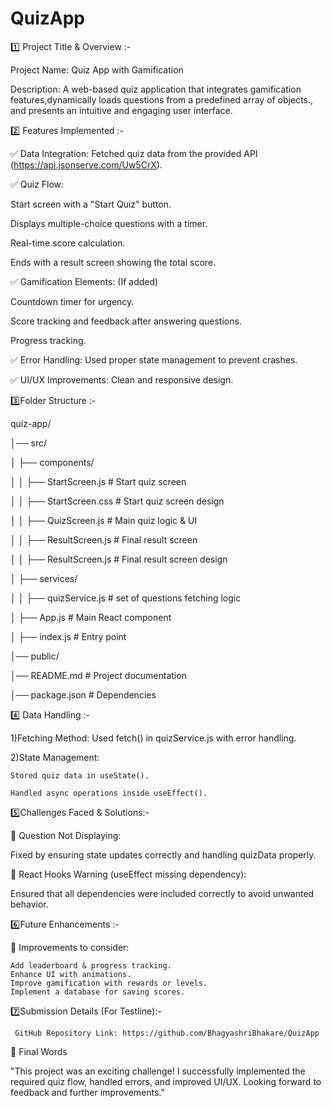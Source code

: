 # QuizApp

1️⃣ Project Title & Overview :-

Project Name: Quiz App with Gamification

Description:
A web-based quiz application that integrates gamification features,dynamically loads questions from a predefined array of objects., and presents an intuitive and engaging user interface.

2️⃣ Features Implemented :-

✅ Data Integration: Fetched quiz data from the provided API (https://api.jsonserve.com/Uw5CrX).

✅ Quiz Flow:

Start screen with a "Start Quiz" button.

Displays multiple-choice questions with a timer.

Real-time score calculation.

Ends with a result screen showing the total score.

✅ Gamification Elements: (If added)

Countdown timer for urgency.

Score tracking and feedback after answering questions.

Progress tracking.

✅ Error Handling:
Used proper state management to prevent crashes.

✅ UI/UX Improvements: Clean and responsive design.

3️⃣Folder Structure :-

quiz-app/

│── src/

│   ├── components/

│   │   ├── StartScreen.js    # Start quiz screen

│   │   ├── StartScreen.css    # Start quiz screen design

│   │   ├── QuizScreen.js     # Main quiz logic & UI

│   │   ├── ResultScreen.js   # Final result screen

│   │   ├── ResultScreen.js    # Final result screen design

│   ├── services/

│   │   ├── quizService.js    # set of questions fetching logic

│   ├── App.js                # Main React component

│   ├── index.js              # Entry point

│── public/

│── README.md                 # Project documentation

│── package.json              # Dependencies


4️⃣  Data Handling :-

1)Fetching Method: Used fetch() in quizService.js with error handling.

2)State Management:

    Stored quiz data in useState().
    
    Handled async operations inside useEffect().
    

5️⃣Challenges Faced & Solutions:-

🔴 Question Not Displaying:

Fixed by ensuring state updates correctly and handling quizData properly.

🔴 React Hooks Warning (useEffect missing dependency):

Ensured that all dependencies were included correctly to avoid unwanted behavior.

6️⃣Future Enhancements :-

🚀 Improvements to consider:

    Add leaderboard & progress tracking.
    Enhance UI with animations.
    Improve gamification with rewards or levels.
    Implement a database for saving scores.

7️⃣Submission Details  (For Testline):-

     GitHub Repository Link: https://github.com/BhagyashriBhakare/QuizApp


🎯 Final Words

"This project was an exciting challenge! I successfully implemented the required quiz flow, handled errors, and improved UI/UX. Looking forward to feedback and further improvements."

